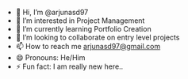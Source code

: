 - 👋 Hi, I’m @arjunasd97
- 👀 I’m interested in Project Management
- 🌱 I’m currently learning Portfolio Creation
- 💞️ I’m looking to collaborate on entry level projects
- 📫 How to reach me arjunasd97@gmail.com
- 😄 Pronouns: He/Him
- ⚡ Fun fact: I am really new here..

<!---
arjunasd97/arjunasd97 is a ✨ special ✨ repository because its `README.md` (this file) appears on your GitHub profile.
You can click the Preview link to take a look at your changes.
--->
